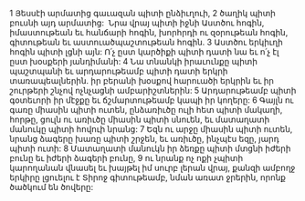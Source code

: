 1 Յեսսէի արմատից գաւազան պիտի ընձիւղուի,
2 ծաղիկ պիտի բուսնի այդ արմատից:  Նրա վրայ պիտի իջնի Աստծու հոգին,
իմաստութեան եւ հանճարի հոգին,
խորհրդի ու զօրութեան հոգին,
գիտութեան եւ աստուածպաշտութեան հոգին.
3 Աստծու երկիւղի հոգին պիտի լցնի այն:
Ո՛չ ըստ կարծիքի պիտի դատի նա եւ ո՛չ էլ ըստ խօսքերի յանդիմանի:
4 Նա տնանկի իրաւունքը պիտի պաշտպանի
եւ արդարութեամբ պիտի դատի երկրի տառապեալներին.
իր բերանի խօսքով հարուածի երկրին
եւ իր շուրթերի շնչով ոչնչացնի ամբարիշտներին:
5 Արդարութեամբ պիտի գօտեւորի իր մէջքը
եւ ճշմարտութեամբ կապի իր կողերը:
6 Գայլն ու գառը միասին պիտի ուտեն,
ընձառիւծը ուլի հետ պիտի մակաղի,
հորթը, ցուլն ու առիւծը միասին պիտի սնուեն,
եւ մատաղատի մանուկը պիտի հովուի նրանց:
7 Եզն ու արջը միասին պիտի ուտեն,
նրանց ձագերը խառը պիտի շրջեն,
եւ առիւծը, ինչպէս եզը, յարդ պիտի ուտի:
8 Մատաղատի մանուկն իր ձեռքը պիտի մտցնի իժերի բունը եւ իժերի ձագերի բունը,
9 ու նրանք ոչ ոքի չպիտի կարողանան վնասել եւ խայթել իմ սուրբ լերան վրայ,
քանզի ամբողջ երկիրը լցուելու է Տիրոջ գիտութեամբ,
նման առատ ջրերին, որոնք ծածկում են ծովերը:
